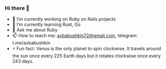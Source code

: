 ### Hi there 👋

- 🔭 I’m currently working on Ruby on Rails projects
- 🌱 I’m currently learning Rust, Go
- 💬 Ask me about Ruby
- 📫 How to reach me: avbabushkin72@gmail.com, telegram: t.me/avbabushkin
- ⚡ Fun fact: Venus is the only planet to spin clockwise. It travels around the sun once every 225 Earth days but it rotates clockwise once every 243 days.
